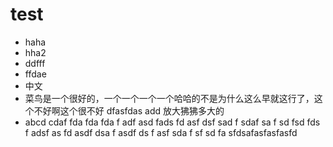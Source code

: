 # test

- haha
- hha2
- ddfff
- ffdae
- 中文
- 菜鸟是一个很好的，一个一个一个一个哈哈的不是为什么这么早就这行了，这个不好啊这个很不好 dfasfdas add 放大狒狒多大的
- abcd cdaf fda fda fda f adf asd fads fd asf dsf sad f sdaf sa f sd fsd fds f adsf as fd asdf dsa f asdf ds f asf sda f sf sd fa sfdsafasfasfasfd